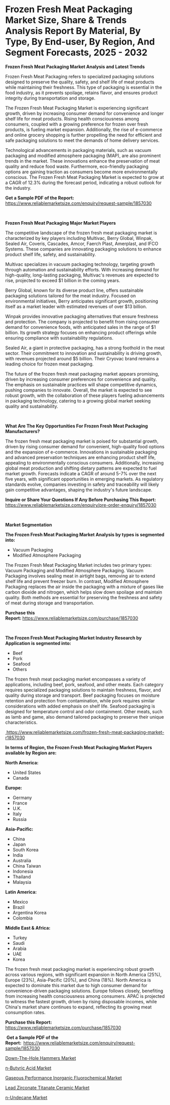 <p><h1>Frozen Fresh Meat Packaging Market Size, Share & Trends Analysis Report By Material, By Type, By End-user, By Region, And Segment Forecasts, 2025 - 2032</h1></p><p><strong>Frozen Fresh Meat Packaging Market Analysis and Latest Trends</strong></p>
<p><p>Frozen Fresh Meat Packaging refers to specialized packaging solutions designed to preserve the quality, safety, and shelf life of meat products while maintaining their freshness. This type of packaging is essential in the food industry, as it prevents spoilage, retains flavor, and ensures product integrity during transportation and storage.</p><p>The Frozen Fresh Meat Packaging Market is experiencing significant growth, driven by increasing consumer demand for convenience and longer shelf life for meat products. Rising health consciousness among consumers, coupled with a growing preference for frozen over fresh products, is fueling market expansion. Additionally, the rise of e-commerce and online grocery shopping is further propelling the need for efficient and safe packaging solutions to meet the demands of home delivery services.</p><p>Technological advancements in packaging materials, such as vacuum packaging and modified atmosphere packaging (MAP), are also prominent trends in the market. These innovations enhance the preservation of meat quality and reduce food waste. Furthermore, eco-friendly packaging options are gaining traction as consumers become more environmentally conscious. The Frozen Fresh Meat Packaging Market is expected to grow at a CAGR of 12.3% during the forecast period, indicating a robust outlook for the industry.</p></p>
<p><strong>Get a Sample PDF of the Report:&nbsp;</strong> <a href="https://www.reliablemarketsize.com/enquiry/request-sample/1857030?utm_campaign=1996&utm_medium=2&utm_source=Github&utm_content=ia&utm_term=08012025&utm_id=frozen-fresh-meat-packaging">https://www.reliablemarketsize.com/enquiry/request-sample/1857030</a></p>
<p>&nbsp;</p>
<p><strong>Frozen Fresh Meat Packaging Major Market Players</strong></p>
<p><p>The competitive landscape of the frozen fresh meat packaging market is characterized by key players including Multivac, Berry Global, Winpak, Sealed Air, Coveris, Cascades, Amcor, Faerch Plast, Amerplast, and IFCO Systems. These companies are innovating packaging solutions to enhance product shelf life, safety, and sustainability.</p><p>Multivac specializes in vacuum packaging technology, targeting growth through automation and sustainability efforts. With increasing demand for high-quality, long-lasting packaging, Multivac's revenues are expected to rise, projected to exceed $1 billion in the coming years.</p><p>Berry Global, known for its diverse product line, offers sustainable packaging solutions tailored for the meat industry. Focused on environmental initiatives, Berry anticipates significant growth, positioning itself as a market leader with estimated revenues of over $13 billion.</p><p>Winpak provides innovative packaging alternatives that ensure freshness and protection. The company is projected to benefit from rising consumer demand for convenience foods, with anticipated sales in the range of $1 billion. Its growth strategy focuses on enhancing product offerings while ensuring compliance with sustainability regulations.</p><p>Sealed Air, a giant in protective packaging, has a strong foothold in the meat sector. Their commitment to innovation and sustainability is driving growth, with revenues projected around $5 billion. Their Cryovac brand remains a leading choice for frozen meat packaging.</p><p>The future of the frozen fresh meat packaging market appears promising, driven by increasing consumer preferences for convenience and quality. The emphasis on sustainable practices will shape competitive dynamics, pushing companies to innovate. Overall, the market is expected to see robust growth, with the collaboration of these players fueling advancements in packaging technology, catering to a growing global market seeking quality and sustainability.</p></p>
<p>&nbsp;</p>
<p><strong>What Are The Key Opportunities For Frozen Fresh Meat Packaging Manufacturers?</strong></p>
<p><p>The frozen fresh meat packaging market is poised for substantial growth, driven by rising consumer demand for convenient, high-quality food options and the expansion of e-commerce. Innovations in sustainable packaging and advanced preservation techniques are enhancing product shelf life, appealing to environmentally conscious consumers. Additionally, increasing global meat production and shifting dietary patterns are expected to fuel market growth. Forecasts indicate a CAGR of around 5-7% over the next five years, with significant opportunities in emerging markets. As regulatory standards evolve, companies investing in safety and traceability will likely gain competitive advantages, shaping the industry's future landscape.</p></p>
<p><strong>Inquire or Share Your Questions If Any Before Purchasing This Report:</strong> <a href="https://www.reliablemarketsize.com/enquiry/pre-order-enquiry/1857030?utm_campaign=1996&utm_medium=2&utm_source=Github&utm_content=ia&utm_term=08012025&utm_id=frozen-fresh-meat-packaging">https://www.reliablemarketsize.com/enquiry/pre-order-enquiry/1857030</a></p>
<p>&nbsp;</p>
<p><strong>Market Segmentation</strong></p>
<p><strong>The Frozen Fresh Meat Packaging Market Analysis by types is segmented into:</strong></p>
<p><ul><li>Vacuum Packaging</li><li>Modified Atmosphere Packaging</li></ul></p>
<p><p>The Frozen Fresh Meat Packaging Market includes two primary types: Vacuum Packaging and Modified Atmosphere Packaging. Vacuum Packaging involves sealing meat in airtight bags, removing air to extend shelf life and prevent freezer burn. In contrast, Modified Atmosphere Packaging replaces the air inside the packaging with a mixture of gases like carbon dioxide and nitrogen, which helps slow down spoilage and maintain quality. Both methods are essential for preserving the freshness and safety of meat during storage and transportation.</p></p>
<p><strong>Purchase this Report:&nbsp;</strong><a href="https://www.reliablemarketsize.com/purchase/1857030?utm_campaign=1996&utm_medium=2&utm_source=Github&utm_content=ia&utm_term=08012025&utm_id=frozen-fresh-meat-packaging">https://www.reliablemarketsize.com/purchase/1857030</a></p>
<p>&nbsp;</p>
<p><strong>The Frozen Fresh Meat Packaging Market Industry Research by Application is segmented into:</strong></p>
<p><ul><li>Beef</li><li>Pork</li><li>Seafood</li><li>Others</li></ul></p>
<p><p>The frozen fresh meat packaging market encompasses a variety of applications, including beef, pork, seafood, and other meats. Each category requires specialized packaging solutions to maintain freshness, flavor, and quality during storage and transport. Beef packaging focuses on moisture retention and protection from contamination, while pork requires similar considerations with added emphasis on shelf life. Seafood packaging is designed for temperature control and odor containment. Other meats, such as lamb and game, also demand tailored packaging to preserve their unique characteristics.</p></p>
<p><a href="https://www.reliablemarketsize.com/frozen-fresh-meat-packaging-market-r1857030?utm_campaign=1996&utm_medium=2&utm_source=Github&utm_content=ia&utm_term=08012025&utm_id=frozen-fresh-meat-packaging">&nbsp;https://www.reliablemarketsize.com/frozen-fresh-meat-packaging-market-r1857030</a></p>
<p><strong>In terms of Region, the Frozen Fresh Meat Packaging Market Players available by Region are:</strong></p>
<p>
    <p> <strong> North America: </strong>
        <ul>
            <li>United States</li>
            <li>Canada</li>
        </ul>
        </p> 
    <p> <strong> Europe: </strong>
        <ul>
            <li>Germany</li>
            <li>France</li>
            <li>U.K.</li>
            <li>Italy</li>
            <li>Russia</li>
        </ul>
        </p> 
    <p> <strong> Asia-Pacific: </strong>
        <ul>
            <li>China</li>
            <li>Japan</li>
            <li>South Korea</li>
            <li>India</li>
            <li>Australia</li>
            <li>China Taiwan</li>
            <li>Indonesia</li>
            <li>Thailand</li>
            <li>Malaysia</li>
        </ul>
        </p> 
    <p> <strong> Latin America: </strong>
        <ul>
            <li>Mexico</li>
            <li>Brazil</li>
            <li>Argentina Korea</li>
            <li>Colombia</li>
        </ul>
        </p> 
    <p> <strong> Middle East & Africa: </strong>
        <ul>
            <li>Turkey</li>
            <li>Saudi</li>
            <li>Arabia</li>
            <li>UAE</li>
            <li>Korea</li>
        </ul>
    </p>
    </p>
<p><p>The frozen fresh meat packaging market is experiencing robust growth across various regions, with significant expansion in North America (25%), Europe (23%), Asia-Pacific (20%), and China (18%). North America is expected to dominate this market due to high consumer demand for convenience-driven packaging solutions. Europe follows closely, benefiting from increasing health consciousness among consumers. APAC is projected to witness the fastest growth, driven by rising disposable incomes, while China's market share continues to expand, reflecting its growing meat consumption rates.</p></p>
<p><strong>Purchase this Report: </strong><a href="https://www.reliablemarketsize.com/purchase/1857030?utm_campaign=1996&utm_medium=2&utm_source=Github&utm_content=ia&utm_term=08012025&utm_id=frozen-fresh-meat-packaging">https://www.reliablemarketsize.com/purchase/1857030</a></p>
<p>&nbsp;<strong>Get a Sample PDF of the Report:&nbsp;&nbsp;</strong><a href="https://www.reliablemarketsize.com/enquiry/request-sample/1857030?utm_campaign=1996&utm_medium=2&utm_source=Github&utm_content=ia&utm_term=08012025&utm_id=frozen-fresh-meat-packaging">https://www.reliablemarketsize.com/enquiry/request-sample/1857030</a></p>
<p><strong></strong></p>
<p><p><a href="https://www.linkedin.com/pulse/year-on-year-growth-down-the-hole-hammers-market-118-cagr-ysd2c?utm_campaign=1996&utm_medium=2&utm_source=Github&utm_content=ia&utm_term=08012025&utm_id=frozen-fresh-meat-packaging">Down-The-Hole Hammers Market</a></p><p><a href="https://www.linkedin.com/pulse/n-butyric-acid-market-size-set-accelerate-impressive-cagr-78-over-forecast-lu57c?utm_campaign=1996&utm_medium=2&utm_source=Github&utm_content=ia&utm_term=08012025&utm_id=frozen-fresh-meat-packaging">n-Butyric Acid Market</a></p><p><a href="https://www.linkedin.com/pulse/gaseous-performance-inorganic-fluorochemical-market-analysis-rilbc?utm_campaign=1996&utm_medium=2&utm_source=Github&utm_content=ia&utm_term=08012025&utm_id=frozen-fresh-meat-packaging">Gaseous Performance Inorganic Fluorochemical Market</a></p><p><a href="https://www.linkedin.com/pulse/growth-revenue-projections-lead-zirconate-titanate-ceramic-b9jjc?utm_campaign=1996&utm_medium=2&utm_source=Github&utm_content=ia&utm_term=08012025&utm_id=frozen-fresh-meat-packaging">Lead Zirconate Titanate Ceramic Market</a></p><p><a href="https://www.linkedin.com/pulse/projecting-n-undecane-markets-future-thorough-examination-ibppc?utm_campaign=1996&utm_medium=2&utm_source=Github&utm_content=ia&utm_term=08012025&utm_id=frozen-fresh-meat-packaging">n-Undecane Market</a></p></p>